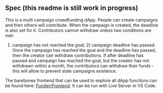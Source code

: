 ## Spec (this readme is still work in progress)

This is a multi campaign crowdfunding dApp. People can create campaigns and then others will contribute.
When the campaign is created, the deadline is also set for it. Contributors cannot withdraw unless two conditions are met:
1) campaign has not reached the goal; 2) campaign deadline has passed. Once the campaign has reached the goal and the deadline
has passed, then the creator can withdraw contributions. If after deadline has passed and campaign has reached the goal, but
the creator has not withdrawn within a month, the contributors can withdraw their funds - this will allow to prevent stale
campaigns existence.

The barebones frontend that can be used to explore all dApp functions can be found here: [FunderrFrontend](https://github.com/accurec/FunderrFrontend). It can be run with Live Server in VS Code.